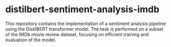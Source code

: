 # distilbert-sentiment-analysis-imdb
This repository contains the implementation of a sentiment analysis pipeline using the DistilBERT transformer model. The task is performed on a subset of the IMDb movie review dataset, focusing on efficient training and evaluation of the model.
